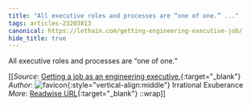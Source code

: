 ```yaml
---
title: "All executive roles and processes are “one of one.” ..."
tags: articles-23203813
canonical: https://lethain.com/getting-engineering-executive-job/
hide_title: true
---
```


All executive roles and processes are “one of one.”


[[_Source_: [Getting a job as an engineering executive.](https://lethain.com/getting-engineering-executive-job/){:target="_blank"}<br>
_Author_: ![favicon](https://s2.googleusercontent.com/s2/favicons?domain=lethain.com){:style="vertical-align:middle"} Irrational Exuberance<br>
_More_: [Readwise URL](https://readwise.io/open/454942363){:target="_blank"}
::wrap]]